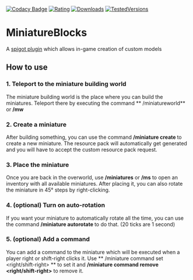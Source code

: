 [![Codacy Badge](https://app.codacy.com/project/badge/Grade/d429311eb29747dfa00505202b3d69ab)](https://www.codacy.com/manual/NichtStudioCode/MiniatureBlocks?utm_source=github.com&amp;utm_medium=referral&amp;utm_content=NichtStudioCode/MiniatureBlocks&amp;utm_campaign=Badge_Grade)
[![Rating](https://img.shields.io/spiget/rating/81295?color=brightcreen)](https://www.spigotmc.org/resources/miniatureblocks.81295/reviews)
[![Downloads](https://img.shields.io/spiget/downloads/81295)](https://www.spigotmc.org/resources/miniatureblocks.81295/)
[![TestedVersions](https://img.shields.io/spiget/tested-versions/81295)](https://www.spigotmc.org/resources/miniatureblocks.81295/)

# MiniatureBlocks

A [spigot plugin](https://www.spigotmc.org/resources/miniatureblocks.81295/) which allows in-game creation of custom
models

## How to use

### 1. Teleport to the miniature building world

The miniature building world is the place where you can build the miniatures. Teleport there by executing the command **
/miniatureworld** or **/mw**

### 2. Create a miniature

After building something, you can use the command **/miniature create <name>** to create a new miniature. The resource
pack will automatically get generated and you will have to accept the custom resource pack request.

### 3. Place the miniature

Once you are back in the overworld, use **/miniatures** or **/ms** to open an inventory with all available miniatures.
After placing it, you can also rotate the miniature in 45° steps by right-clicking.

### 4. (optional) Turn on auto-rotation

If you want your miniature to automatically rotate all the time, you can use the command **/miniature
autorotate <degrees per tick>** to do that. (20 ticks are 1 second)

### 5. (optional) Add a command

You can add a command to the miniature which will be executed when a player right or shift-right clicks it. Use **
/miniature command set <right/shift-right> <command>** to set it and **/miniature command remove <right/shift-right>**
to remove it.
